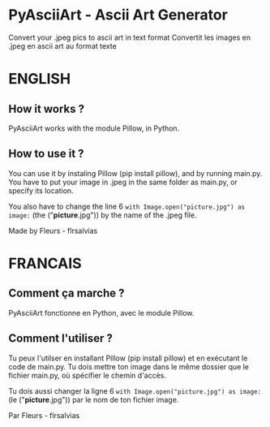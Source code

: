 # PyAsciiArt - Ascii Art Generator
Convert your .jpeg pics to ascii art in text format
Convertit les images en .jpeg en ascii art au format texte

# ENGLISH
## How it works ?
PyAsciiArt works with the module Pillow, in Python.

## How to use it ?
You can use it by instaling Pillow (pip install pillow), and by running main.py. You have to put your image in .jpeg in the same folder as main.py, or specify its location.

You also have to change the line 6 `with Image.open("picture.jpg") as image:` (the ("**picture**.jpg")) by the name of the .jpeg file.



Made by Fleurs - flrsalvias


# FRANCAIS
## Comment ça marche ?
PyAsciiArt fonctionne en Python, avec le module Pillow.

## Comment l'utiliser ?
Tu peux l'utilser en installant Pillow (pip install pillow) et en exécutant le code de main.py. Tu dois mettre ton image dans le même dossier que le fichier main.py, où spécifier le chemin d'accès.

Tu dois aussi changer la ligne 6 `with Image.open("picture.jpg") as image:` (le ("**picture**.jpg")) par le nom de ton fichier image.



Par Fleurs - flrsalvias

